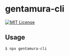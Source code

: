 # gentamura-cli

[![MIT License](http://img.shields.io/badge/license-MIT-blue.svg?style=flat)](https://github.com/gentamura/gentamura-cli/blob/master/LICENSE.txt)

## Usage

```
$ npx gentamura-cli
```
